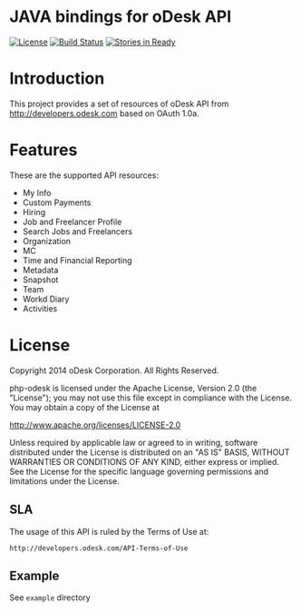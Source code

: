 JAVA bindings for oDesk API
============

[![License](http://img.shields.io/packagist/l/odesk/php-odesk.svg)](http://www.apache.org/licenses/LICENSE-2.0.html)
[![Build Status](https://travis-ci.org/odesk/java-odesk.svg?branch=master)](https://travis-ci.org/odesk/java-odesk)
[![Stories in Ready](http://badge.waffle.io/odesk/java-odesk.png)](http://waffle.io/odesk/java-odesk)

# Introduction
This project provides a set of resources of oDesk API from http://developers.odesk.com
 based on OAuth 1.0a.

# Features
These are the supported API resources:

* My Info
* Custom Payments
* Hiring
* Job and Freelancer Profile
* Search Jobs and Freelancers
* Organization
* MC
* Time and Financial Reporting
* Metadata
* Snapshot
* Team
* Workd Diary
* Activities

# License

Copyright 2014 oDesk Corporation. All Rights Reserved.

php-odesk is licensed under the Apache License, Version 2.0 (the "License");
you may not use this file except in compliance with the License.
You may obtain a copy of the License at

http://www.apache.org/licenses/LICENSE-2.0

Unless required by applicable law or agreed to in writing, software
distributed under the License is distributed on an "AS IS" BASIS,
WITHOUT WARRANTIES OR CONDITIONS OF ANY KIND, either express or implied.
See the License for the specific language governing permissions and
limitations under the License.

## SLA
The usage of this API is ruled by the Terms of Use at:

    http://developers.odesk.com/API-Terms-of-Use

## Example
See `example` directory
